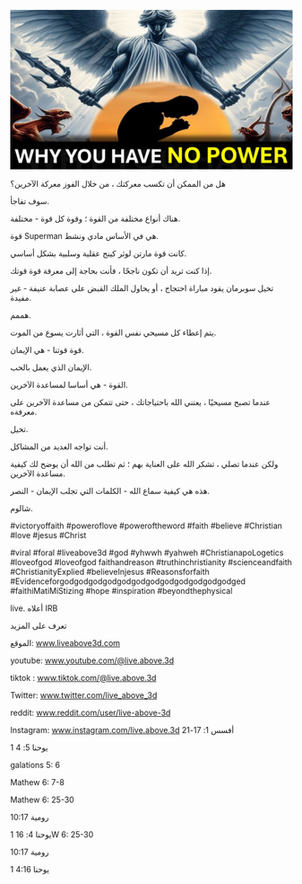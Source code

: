 ![Video cover image](../cover.jpg "cover photo")

هل من الممكن أن تكسب معركتك ، من خلال الفوز معركة الآخرين؟

سوف تفاجأ.

هناك أنواع مختلفة من القوة ؛ وقوة كل قوة - مختلفة.

قوة Superman هي في الأساس مادي ونشط.

كانت قوة مارتن لوثر كينج عقلية وسلبية بشكل أساسي.

إذا كنت تريد أن تكون ناجحًا ، فأنت بحاجة إلى معرفة قوة قوتك.

تخيل سوبرمان يقود مباراة احتجاج ، أو يحاول الملك القبض على عصابة عنيفة - غير مفيدة.

هممم.

يتم إعطاء كل مسيحي نفس القوة ، التي أثارت يسوع من الموت.

قوة قوتنا - هي الإيمان.

الإيمان الذي يعمل بالحب.

القوة - هي أساسا لمساعدة الآخرين.

عندما تصبح مسيحيًا ، يعتني الله باحتياجاتك ، حتى تتمكن من مساعدة الآخرين على معرفةه.

تخيل.

أنت تواجه العديد من المشاكل.

ولكن عندما تصلي ، تشكر الله على العناية بهم ؛ ثم تطلب من الله أن يوضح لك كيفية مساعدة الآخرين.

هذه هي كيفية سماع الله - الكلمات التي تجلب الإيمان - النصر.

شالوم.

#victoryoffaith #poweroflove #poweroftheword #faith #believe #Christian #love #jesus #Christ

#viral #foral #liveabove3d #god #yhwwh #yahweh #ChristianapoLogetics #loveofgod #loveofgod faithandreason #truthinchristianity #scienceandfaith #ChristianityExplied #believeInjesus #Reasonsforfaith #Evidenceforgodgodgodgodgodgodgodgodgodgodgodgodged #faithiMatiMiStizing #hope #inspiration #beyondthephysical

live. أعلاه IRB  

تعرف على المزيد

الموقع: www.liveabove3d.com

youtube: www.youtube.com/@live.above.3d

 tiktok : www.tiktok.com/@live.above.3d

Twitter: www.twitter.com/live_above_3d

reddit: www.reddit.com/user/live-above-3d  

Instagram: www.instagram.com/live.above.3d  أفسس 1: 17-21

1 يوحنا 5: 4

galations 5: 6

Mathew 6: 7-8

Mathew 6: 25-30

رومية 10:17

1 يوحنا 4: 16W 6: 25-30

رومية 10:17

1 يوحنا 4:16
